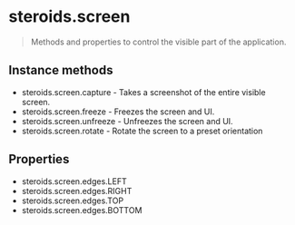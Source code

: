 steroids.screen
===============

> Methods and properties to control the visible part of the application.

Instance methods
----------------

- steroids.screen.capture - Takes a screenshot of the entire visible screen.
- steroids.screen.freeze - Freezes the screen and UI.
- steroids.screen.unfreeze - Unfreezes the screen and UI.
- steroids.screen.rotate - Rotate the screen to a preset orientation

Properties
----------

- steroids.screen.edges.LEFT
- steroids.screen.edges.RIGHT
- steroids.screen.edges.TOP
- steroids.screen.edges.BOTTOM
